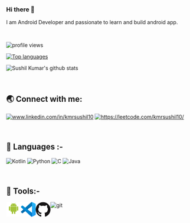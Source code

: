 ### Hi there 👋

I am Android Developer and passionate to learn and build android app.






<br>

![profile views](https://komarev.com/ghpvc/?username=kumarsushil10&color=blue)

[![Top languages](https://github-readme-stats.vercel.app/api/top-langs/?username=kumarsushil10&hide=php&layout=compact)](https://github.com/anuraghazra/github-readme-stats)

![Sushil Kumar's github stats](https://github-readme-stats.vercel.app/api?username=kumarsushil10)

<br>

## :earth_asia: Connect with me:
<a href="https://linkedin.com/in/kmrsushil10" target="blank"><img align="center" src="https://raw.githubusercontent.com/rahuldkjain/github-profile-readme-generator/master/src/images/icons/Social/linked-in-alt.svg" alt="www.linkedin.com/in/kmrsushil10" height="30" width="40" /></a>
<a href="https://leetcode.com/kmrsushil10/" target="blank"><img align="center" src="https://raw.githubusercontent.com/rahuldkjain/github-profile-readme-generator/master/src/images/icons/Social/leet-code.svg" alt="https://leetcode.com/kmrsushil10/" height="30" width="40" /></a>






<br>

## :rocket: Languages :-
![Kotlin](https://img.shields.io/badge/Kotlin-E24462?style=for-the-badge&logo=kotlin&logoColor=3670A0)
![Python](https://img.shields.io/badge/Python-3670A0?style=for-the-badge&logo=python&logoColor=ffdd54)
![C](https://img.shields.io/badge/C-000000?style=for-the-badge&logo=C&logoColor=red)
![Java](https://img.shields.io/badge/Java-B125EA?style=for-the-badge&logo=java&logoColor=f34de4)






<br>

## :rocket: Tools:-
<img align="left"  alt="android" width="40" height="40" src="https://raw.githubusercontent.com/devicons/devicon/master/icons/android/android-original-wordmark.svg"/>
<img align="left" alt="Visual Studio Code" width="40" height="40" src="https://raw.githubusercontent.com/github/explore/80688e429a7d4ef2fca1e82350fe8e3517d3494d/topics/visual-studio-code/visual-studio-code.png" />
<img align="left" alt="GitHub" width="40" height="40" src="https://raw.githubusercontent.com/github/explore/78df643247d429f6cc873026c0622819ad797942/topics/github/github.png" />
<img align="left"  alt="git" width="40" height="40" src="https://www.vectorlogo.zone/logos/git-scm/git-scm-icon.svg"/>

 
  
  
  
  

